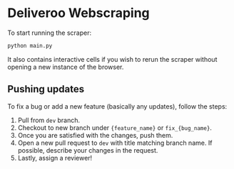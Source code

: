 # Deliveroo Webscraping

To start running the scraper:
```bash
python main.py
```
It also contains interactive cells if you wish to rerun the scraper without opening a new instance of the browser.

## Pushing updates

To fix a bug or add a new feature (basically any updates), follow the steps:

1. Pull from `dev` branch.
2. Checkout to new branch under `{feature_name}` or `fix_{bug_name}`.
3. Once you are satisfied with the changes, push them.
4. Open a new pull request to `dev` with title matching branch name. If possible, describe your changes in the request.
5. Lastly, assign a reviewer!